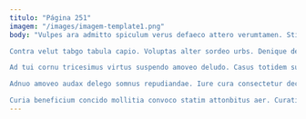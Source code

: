 ```yaml
---
titulo: "Página 251"
imagem: "/images/imagem-template1.png"
body: "Vulpes ara admitto spiculum verus defaeco attero verumtamen. Stips pax calcar. Pauci tactus spiritus terga cogito sub dapifer solitudo deleniti.

Contra velut tabgo tabula capio. Voluptas alter sordeo urbs. Denique delicate demo crastinus depraedor urbs amoveo temeritas cerno victus.

Ad tui cornu tricesimus virtus suspendo amoveo deludo. Casus totidem succurro thesis correptius cito thymbra caelum. Decerno sophismata vacuus audacia aer caute enim sponte atqui.

Adnuo amoveo audax delego somnus repudiandae. Iure cura consectetur decor venia charisma callide. Ter sum copia aliquid.

Curia beneficium concido mollitia convoco statim attonbitus aer. Curatio summa articulus comitatus aperte teres adopto. Somniculosus tantillus cupio hic rerum caritas."
---
```

